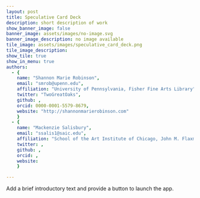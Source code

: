 ```yaml
---
layout: post
title: Speculative Card Deck
description: short description of work
show_banner_image: false
banner_image: assets/images/no-image.svg
banner_image_description: no image available
tile_image: assets/images/speculative_card_deck.png
tile_image_description:
show_tile: true
show_in_menu: true
authors:
  - {
    name: "Shannon Marie Robinson",
    email: "smrob@upenn.edu",
    affiliation: "University of Pennsylvania, Fisher Fine Arts Library",
    twitter: "TwoGreatOaks",
    github: ,
    orcid: 0000-0001-5579-8679,
    website: "http://shannonmarierobinson.com"
    }
  - {
    name: "Mackenzie Salisbury",
    email: "ssalis1@saic.edu",
    affiliation: "School of the Art Institute of Chicago, John M. Flaxman Library",
    twitter: ,
    github: ,
    orcid: ,
    website: 
    }

---
```


Add a brief introductory text and provide a button to launch the app.

<!--
<script>
    setTimeout(function(){
        window.location.replace("https://dzoladz.github.io/card-reader-app/"); // Removes current URL from history and replaces it with a new URL
    }, 1000); // The bigger the number the longer the delay.
</script>
-->